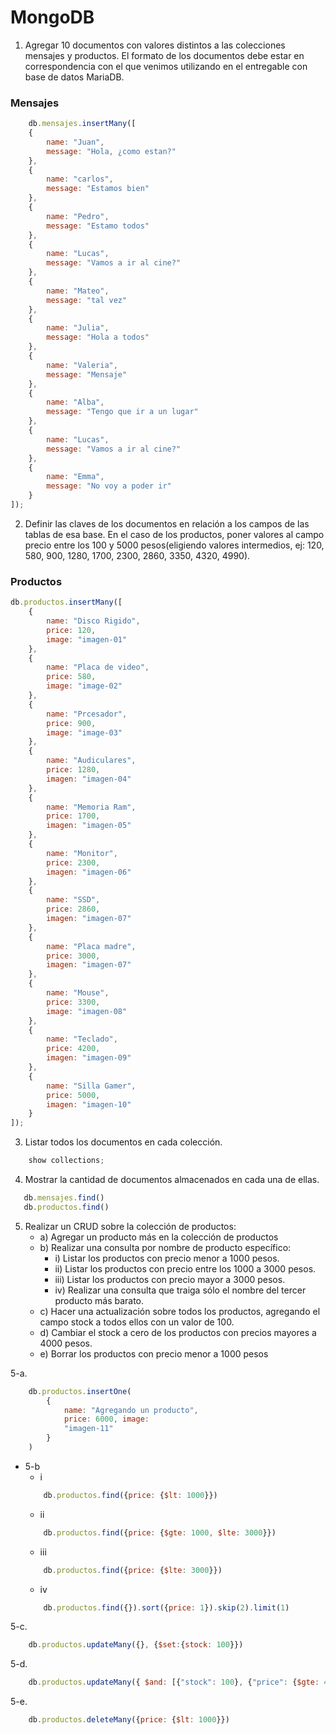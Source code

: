 # MongoDB

1. Agregar 10 documentos con valores distintos a las colecciones mensajes y productos. El formato de los documentos debe estar en correspondencia con el que venimos utilizando en el entregable con base de datos MariaDB. 

### Mensajes

```javascript
    db.mensajes.insertMany([
    {
        name: "Juan",
        message: "Hola, ¿como estan?"
    },
    {
        name: "carlos",
        message: "Estamos bien"
    },
    {
        name: "Pedro",
        message: "Estamo todos"
    },
    {
        name: "Lucas",
        message: "Vamos a ir al cine?"
    },
    {
        name: "Mateo",
        message: "tal vez"
    },
    {
        name: "Julia",
        message: "Hola a todos"
    },
    {
        name: "Valeria",
        message: "Mensaje"
    },
    {
        name: "Alba",
        message: "Tengo que ir a un lugar"
    },
    {
        name: "Lucas",
        message: "Vamos a ir al cine?"
    },
    {
        name: "Emma",
        message: "No voy a poder ir"
    }
]);
```

2. Definir las claves de los documentos en relación a los campos de las tablas de esa base. En el caso de los productos, poner valores al campo precio entre los 100 y 5000 pesos(eligiendo valores intermedios, ej: 120, 580, 900, 1280, 1700, 2300, 2860, 3350, 4320, 4990). 

### Productos
```javascript
db.productos.insertMany([
    {
        name: "Disco Rigido",
        price: 120,
        image: "imagen-01"
    },
    {
        name: "Placa de video",
        price: 580,
        image: "image-02"
    },
    {
        name: "Prcesador",
        price: 900,
        image: "image-03"
    },
    {
        name: "Audiculares",
        price: 1280,
        imagen: "imagen-04"
    },
    {
        name: "Memoria Ram",
        price: 1700,
        imagen: "imagen-05"
    },
    {
        name: "Monitor",
        price: 2300,
        imagen: "imagen-06"
    },
    {
        name: "SSD",
        price: 2860,
        imagen: "imagen-07"
    },
    {
        name: "Placa madre",
        price: 3000,
        imagen: "imagen-07"
    },
    {
        name: "Mouse",
        price: 3300,
        image: "imagen-08"
    },
    {
        name: "Teclado",
        price: 4200,
        imagen: "imagen-09"
    },
    {
        name: "Silla Gamer",
        price: 5000,
        imagen: "imagen-10"
    }
]);
```
3. Listar todos los documentos en cada colección.

```javascript
    show collections;
```

 4. Mostrar la cantidad de documentos almacenados en cada una de ellas.
 
 ```javascript
    db.mensajes.find()
    db.productos.find()
 ```
5. Realizar un CRUD sobre la colección de productos: 
    * a) Agregar un producto más en la colección de productos
    * b) Realizar una consulta por nombre de producto específico:
        * i)    Listar los productos con precio menor a 1000 pesos.
        * ii)   Listar los productos con precio entre los 1000 a 3000 pesos.
        * iii)  Listar los productos con precio mayor a 3000 pesos.
        * iv)   Realizar una consulta que traiga sólo el nombre del tercer producto más barato.
    * c) Hacer una actualización sobre todos los productos, agregando el campo stock a todos ellos con un valor de 100.
    * d) Cambiar el stock a cero de los productos con precios mayores a 4000 pesos. 
    * e) Borrar los productos con precio menor a 1000 pesos 

5-a. 
```javascript
    db.productos.insertOne(
        {
            name: "Agregando un producto", 
            price: 6000, image: 
            "imagen-11"
        }
    )
```

* 5-b
    * i
    ```javascript
        db.productos.find({price: {$lt: 1000}})
    ```
    * ii
    ```javascript
        db.productos.find({price: {$gte: 1000, $lte: 3000}})
    ```
    * iii
    ```javascript
        db.productos.find({price: {$lte: 3000}})
    ```
    * iv
    ```javascript
        db.productos.find({}).sort({price: 1}).skip(2).limit(1)
    ```
5-c. 
```javascript
    db.productos.updateMany({}, {$set:{stock: 100}})
```
5-d.
```javascript
    db.productos.updateMany({ $and: [{"stock": 100}, {"price": {$gte: 4000}}]}, {$set:{stock: 0}})
```
5-e.
```javascript
    db.productos.deleteMany({price: {$lt: 1000}})
```